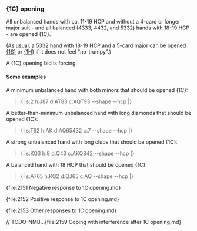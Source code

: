 ### <a name="1C_opening"> {1C} opening

All unbalanced hands with ca. 11-19 HCP and without a 4-card or longer major suit - and all balanced (4333, 4432, and 5332) hands with 18-19 HCP - are opened {1C}.

(As usual, a 5332 hand with 18-19 HCP and a 5-card major can be opened [{1S}](#1S_opening) or [{1H}](#1H_opening) if it does not feel "no-trumpy".)

A {1C} opening bid is forcing.

#### Some examples

A minimum unbalanced hand with both minors that should be opened {1C}:

> {| s:2 h:J87 d:AT83 c:AQT93 --shape --hcp |}

A better-than-minimum unbalanced hand with long diamonds that should be opened {1C}:

> {| s:T62 h:AK d:AQ65432 c:7 --shape --hcp |}

A strong unbalanced hand with long clubs that should be opened {1C}:

> {| s:KQ3 h:8 d:Q43 c:AKQ842 --shape --hcp |}

A balanced hand with 18 HCP that should be opened {1C}:

> {| s:A765 h:KQ2 d:QJ65 c:AQ --shape --hcp |}

{file:2151 Negative response to 1C opening.md}

{file:2152 Positive response to 1C opening.md}

{file:2153 Other responses to 1C opening.md}

// TODO-NMB...{file:2159 Coping with interference after 1C opening.md}
